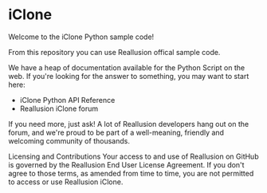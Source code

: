 <h1>iClone</h1>

Welcome to the iClone Python sample code!

From this repository you can use Reallusion offical sample code.

We have a heap of documentation available for the Python Script on the web. If you're looking for the answer to something, you may want to start here:

- iClone Python API Reference
- Reallusion iClone forum

If you need more, just ask! A lot of Reallusion developers hang out on the forum, and we're proud to be part of a well-meaning, friendly and welcoming community of thousands.

Licensing and Contributions
Your access to and use of Reallusion on GitHub is governed by the Reallusion End User License Agreement. If you don't agree to those terms, as amended from time to time, you are not permitted to access or use Reallusion iClone.
